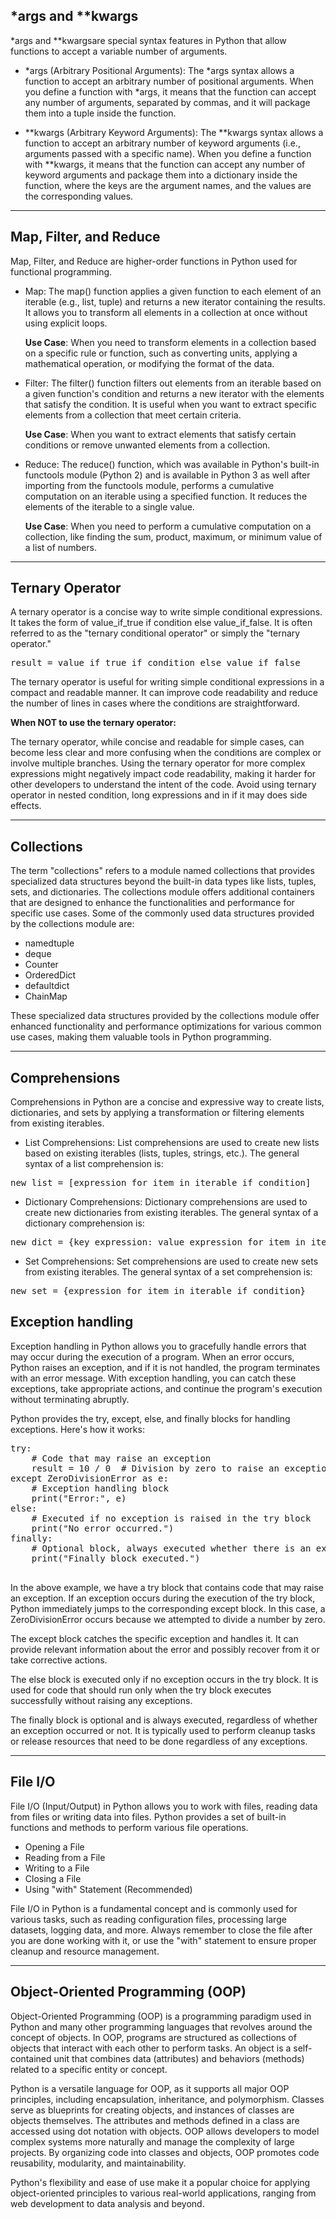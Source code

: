 ## \*args and \*\*kwargs

\*args and \*\*kwargsare special syntax features in Python that allow functions to accept a variable number of arguments.

- *args (Arbitrary Positional Arguments):
  The *args syntax allows a function to accept an arbitrary number of positional arguments. When you define a function with \*args, it means that the function can accept any number of arguments, separated by commas, and it will package them into a tuple inside the function.

- **kwargs (Arbitrary Keyword Arguments):
  The **kwargs syntax allows a function to accept an arbitrary number of keyword arguments (i.e., arguments passed with a specific name). When you define a function with \*\*kwargs, it means that the function can accept any number of keyword arguments and package them into a dictionary inside the function, where the keys are the argument names, and the values are the corresponding values.

---

## Map, Filter, and Reduce

Map, Filter, and Reduce are higher-order functions in Python used for functional programming.

- Map: The map() function applies a given function to each element of an iterable (e.g., list, tuple) and returns a new iterator containing the results. It allows you to transform all elements in a collection at once without using explicit loops.

  **Use Case**: When you need to transform elements in a collection based on a specific rule or function, such as converting units, applying a mathematical operation, or modifying the format of the data.

- Filter: The filter() function filters out elements from an iterable based on a given function's condition and returns a new iterator with the elements that satisfy the condition. It is useful when you want to extract specific elements from a collection that meet certain criteria.

  **Use Case**: When you want to extract elements that satisfy certain conditions or remove unwanted elements from a collection.

- Reduce: The reduce() function, which was available in Python's built-in functools module (Python 2) and is available in Python 3 as well after importing from the functools module, performs a cumulative computation on an iterable using a specified function. It reduces the elements of the iterable to a single value.

  **Use Case**: When you need to perform a cumulative computation on a collection, like finding the sum, product, maximum, or minimum value of a list of numbers.

---

## Ternary Operator

A ternary operator is a concise way to write simple conditional expressions. It takes the form of value_if_true if condition else value_if_false. It is often referred to as the "ternary conditional operator" or simply the "ternary operator."

<pre>
result = value_if_true if condition else value_if_false
</pre>

The ternary operator is useful for writing simple conditional expressions in a compact and readable manner. It can improve code readability and reduce the number of lines in cases where the conditions are straightforward.

**When NOT to use the ternary operator:**

The ternary operator, while concise and readable for simple cases, can become less clear and more confusing when the conditions are complex or involve multiple branches. Using the ternary operator for more complex expressions might negatively impact code readability, making it harder for other developers to understand the intent of the code. Avoid using ternary operator in nested condition, long expressions and in if it may does side effects.

---

## Collections

The term "collections" refers to a module named collections that provides specialized data structures beyond the built-in data types like lists, tuples, sets, and dictionaries. The collections module offers additional containers that are designed to enhance the functionalities and performance for specific use cases.
Some of the commonly used data structures provided by the collections module are:

- namedtuple
- deque
- Counter
- OrderedDict
- defaultdict
- ChainMap

These specialized data structures provided by the collections module offer enhanced functionality and performance optimizations for various common use cases, making them valuable tools in Python programming.

---

## Comprehensions

Comprehensions in Python are a concise and expressive way to create lists, dictionaries, and sets by applying a transformation or filtering elements from existing iterables.

- List Comprehensions:
  List comprehensions are used to create new lists based on existing iterables (lists, tuples, strings, etc.). The general syntax of a list comprehension is:

<pre>
new_list = [expression for item in iterable if condition]
</pre>

- Dictionary Comprehensions:
  Dictionary comprehensions are used to create new dictionaries from existing iterables. The general syntax of a dictionary comprehension is:

<pre>
new_dict = {key_expression: value_expression for item in iterable if condition}
</pre>

- Set Comprehensions:
  Set comprehensions are used to create new sets from existing iterables. The general syntax of a set comprehension is:

<pre>
new_set = {expression for item in iterable if condition}
</pre>

## Exception handling

Exception handling in Python allows you to gracefully handle errors that may occur during the execution of a program. When an error occurs, Python raises an exception, and if it is not handled, the program terminates with an error message. With exception handling, you can catch these exceptions, take appropriate actions, and continue the program's execution without terminating abruptly.

Python provides the try, except, else, and finally blocks for handling exceptions. Here's how it works:

<pre>
try:
    # Code that may raise an exception
    result = 10 / 0  # Division by zero to raise an exception
except ZeroDivisionError as e:
    # Exception handling block
    print("Error:", e)
else:
    # Executed if no exception is raised in the try block
    print("No error occurred.")
finally:
    # Optional block, always executed whether there is an exception or not
    print("Finally block executed.")

</pre>

In the above example, we have a try block that contains code that may raise an exception. If an exception occurs during the execution of the try block, Python immediately jumps to the corresponding except block. In this case, a ZeroDivisionError occurs because we attempted to divide a number by zero.

The except block catches the specific exception and handles it. It can provide relevant information about the error and possibly recover from it or take corrective actions.

The else block is executed only if no exception occurs in the try block. It is used for code that should run only when the try block executes successfully without raising any exceptions.

The finally block is optional and is always executed, regardless of whether an exception occurred or not. It is typically used to perform cleanup tasks or release resources that need to be done regardless of any exceptions.

---

## File I/O

File I/O (Input/Output) in Python allows you to work with files, reading data from files or writing data into files. Python provides a set of built-in functions and methods to perform various file operations.

- Opening a File
- Reading from a File
- Writing to a File
- Closing a File
- Using "with" Statement (Recommended)

File I/O in Python is a fundamental concept and is commonly used for various tasks, such as reading configuration files, processing large datasets, logging data, and more. Always remember to close the file after you are done working with it, or use the "with" statement to ensure proper cleanup and resource management.

---

## Object-Oriented Programming (OOP)

Object-Oriented Programming (OOP) is a programming paradigm used in Python and many other programming languages that revolves around the concept of objects. In OOP, programs are structured as collections of objects that interact with each other to perform tasks. An object is a self-contained unit that combines data (attributes) and behaviors (methods) related to a specific entity or concept.

Python is a versatile language for OOP, as it supports all major OOP principles, including encapsulation, inheritance, and polymorphism. Classes serve as blueprints for creating objects, and instances of classes are objects themselves. The attributes and methods defined in a class are accessed using dot notation with objects. OOP allows developers to model complex systems more naturally and manage the complexity of large projects. By organizing code into classes and objects, OOP promotes code reusability, modularity, and maintainability.

Python's flexibility and ease of use make it a popular choice for applying object-oriented principles to various real-world applications, ranging from web development to data analysis and beyond.

